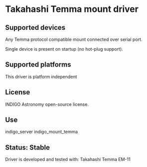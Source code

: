 # Takahashi Temma mount driver

## Supported devices

Any Temma protocol compatible mount connected over serial port.

Single device is present on startup (no hot-plug support).

## Supported platforms

This driver is platform independent

## License

INDIGO Astronomy open-source license.

## Use

indigo_server indigo_mount_temma

## Status: Stable

Driver is developed and tested with:
Takahashi Temma EM-11
